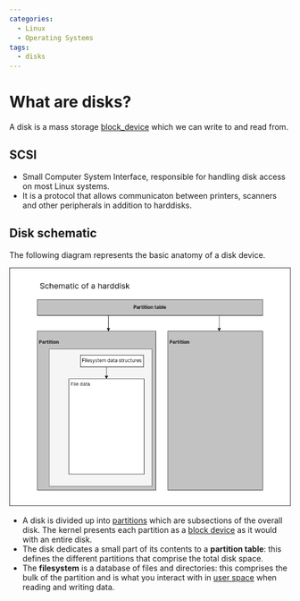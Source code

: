 ```yaml
---
categories:
  - Linux
  - Operating Systems
tags:
  - disks
---
```


# What are disks?

A disk is a mass storage [block_device](/Operating_Systems/Devices.md) which we
can write to and read from.

## SCSI

- Small Computer System Interface, responsible for handling disk access on most
  Linux systems.
- It is a protocol that allows communicaton between printers, scanners and other
  peripherals in addition to harddisks.

## Disk schematic

The following diagram represents the basic anatomy of a disk device.

![](/_img/harddisk.png)

- A disk is divided up into [partitions](/Operating_Systems/Disks/Partitions.md)
  which are subsections of the overall disk. The kernel presents each partition
  as a [block device](/Operating_Systems/Devices.md) as it would with an entire
  disk.
- The disk dedicates a small part of its contents to a **partition table**: this
  defines the different partitions that comprise the total disk space.
- The **filesystem** is a database of files and directories: this comprises the
  bulk of the partition and is what you interact with in
  [user space](/Operating_Systems/User_Space.md) when reading and writing data.

